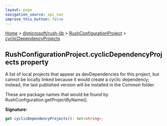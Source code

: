 ```yaml
---
layout: page
navigation_source: api_nav
improve_this_button: false
---
```



[Home](./index.md) &gt; [@microsoft/rush-lib](./rush-lib.md) &gt; [RushConfigurationProject](./rush-lib.rushconfigurationproject.md) &gt; [cyclicDependencyProjects](./rush-lib.rushconfigurationproject.cyclicdependencyprojects.md)

## RushConfigurationProject.cyclicDependencyProjects property

A list of local projects that appear as devDependencies for this project, but cannot be locally linked because it would create a cyclic dependency; instead, the last published version will be installed in the Common folder.

These are package names that would be found by RushConfiguration.getProjectByName().

<b>Signature:</b>

```typescript
get cyclicDependencyProjects(): Set<string>;
```
